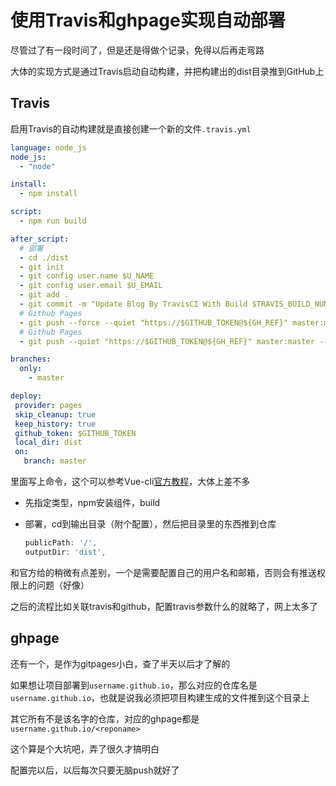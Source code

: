 # 使用Travis和ghpage实现自动部署

尽管过了有一段时间了，但是还是得做个记录，免得以后再走弯路

大体的实现方式是通过Travis启动自动构建，并把构建出的dist目录推到GitHub上



## Travis

启用Travis的自动构建就是直接创建一个新的文件`.travis.yml`

```yml
language: node_js
node_js:
  - "node"

install:
  - npm install

script:
  - npm run build

after_script:
  # 部署
  - cd ./dist
  - git init
  - git config user.name $U_NAME
  - git config user.email $U_EMAIL
  - git add .
  - git commit -m "Update Blog By TravisCI With Build $TRAVIS_BUILD_NUMBER"
  # Github Pages
  - git push --force --quiet "https://$GITHUB_TOKEN@${GH_REF}" master:master
  # Github Pages
  - git push --quiet "https://$GITHUB_TOKEN@${GH_REF}" master:master --tags

branches:
  only:
    - master

deploy:
 provider: pages
 skip_cleanup: true
 keep_history: true
 github_token: $GITHUB_TOKEN
 local_dir: dist
 on:
   branch: master
```

里面写上命令，这个可以参考Vue-cli[官方教程](https://cli.vuejs.org/zh/guide/deployment.html#github-pages)，大体上差不多

- 先指定类型，npm安装组件，build

- 部署，cd到输出目录（附个配置），然后把目录里的东西推到仓库

  ```js
  publicPath: '/',
  outputDir: 'dist',
  ```


和官方给的稍微有点差别，一个是需要配置自己的用户名和邮箱，否则会有推送权限上的问题（好像）

之后的流程比如关联travis和github，配置travis参数什么的就略了，网上太多了



## ghpage

还有一个，是作为gitpages小白，查了半天以后才了解的

如果想让项目部署到`username.github.io`，那么对应的仓库名是`username.github.io`，也就是说我必须把项目构建生成的文件推到这个目录上

其它所有不是该名字的仓库，对应的ghpage都是`username.github.io/<reponame>`

这个算是个大坑吧，弄了很久才搞明白

配置完以后，以后每次只要无脑push就好了